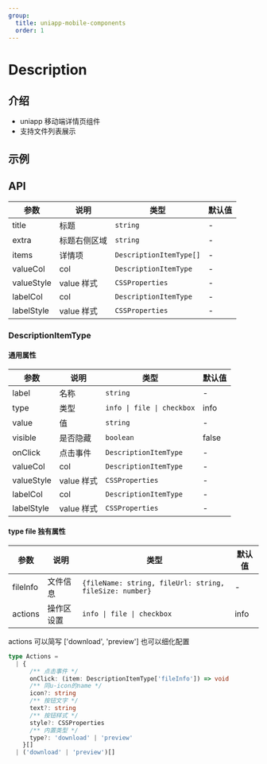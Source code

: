 ```yaml
---
group:
  title: uniapp-mobile-components
  order: 1
---
```


# Description

## 介绍

- uniapp 移动端详情页组件
- 支持文件列表展示

## 示例

<code src="./demos/Base.tsx" title="基础用法" ></code>

## API

| 参数       | 说明         | 类型                    | 默认值 |
| ---------- | ------------ | ----------------------- | ------ |
| title      | 标题         | `string`                | -      |
| extra      | 标题右侧区域 | `string`                | -      |
| items      | 详情项       | `DescriptionItemType[]` | -      |
| valueCol   | col          | `DescriptionItemType`   | -      |
| valueStyle | value 样式   | `CSSProperties`         | -      |
| labelCol   | col          | `DescriptionItemType`   | -      |
| labelStyle | value 样式   | `CSSProperties`         | -      |

### DescriptionItemType

#### 通用属性

| 参数       | 说明       | 类型                       | 默认值 |
| ---------- | ---------- | -------------------------- | ------ |
| label      | 名称       | `string`                   | -      |
| type       | 类型       | `info \| file \| checkbox` | info   |
| value      | 值         | `string`                   | -      |
| visible    | 是否隐藏   | `boolean`                  | false  |
| onClick    | 点击事件   | `DescriptionItemType`      | -      |
| valueCol   | col        | `DescriptionItemType`      | -      |
| valueStyle | value 样式 | `CSSProperties`            | -      |
| labelCol   | col        | `DescriptionItemType`      | -      |
| labelStyle | value 样式 | `CSSProperties`            | -      |

#### type file 独有属性

| 参数     | 说明       | 类型                                                    | 默认值 |
| -------- | ---------- | ------------------------------------------------------- | ------ |
| fileInfo | 文件信息   | `{fileName: string, fileUrl: string, fileSize: number}` | -      |
| actions  | 操作区设置 | `info \| file \| checkbox`                              | info   |

actions 可以简写 ['download', 'preview'] 也可以细化配置

```ts
type Actions =
  | {
      /** 点击事件 */
      onClick: (item: DescriptionItemType['fileInfo']) => void
      /** 同u-icon的name */
      icon?: string
      /** 按钮文字 */
      text?: string
      /** 按钮样式 */
      style?: CSSProperties
      /** 内置类型 */
      type?: 'download' | 'preview'
    }[]
  | ('download' | 'preview')[]
```
